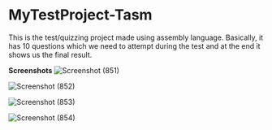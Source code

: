 # MyTestProject-Tasm
This is the test/quizzing project made using assembly language. Basically, it has 10 questions which we need to attempt during the test and at the end it shows us the final result.

**Screenshots**
![Screenshot (851)](https://user-images.githubusercontent.com/84375036/177034503-b1003895-cad8-423c-9260-3e47cf39fb84.png)

![Screenshot (852)](https://user-images.githubusercontent.com/84375036/177034547-e97353d1-2cec-460a-a2fc-f00bee3fc9f9.png)

![Screenshot (853)](https://user-images.githubusercontent.com/84375036/177034560-88ab0acb-6d28-4a80-a82a-29aa8cfef1c0.png)

![Screenshot (854)](https://user-images.githubusercontent.com/84375036/177034563-69863a73-0877-4d6c-a5dc-9ee8e3331963.png)
